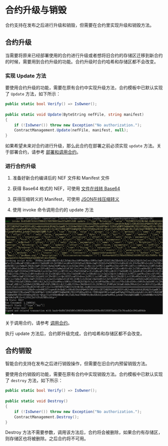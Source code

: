 # 合约升级与销毁

合约支持在发布之后进行升级和销毁，但需要在合约里实现升级和销毁方法。

## 合约升级

当需要将原来已经部署使用的合约进行升级或者想将旧合约的存储区迁移到新合约的时候，需要用到合约升级的功能。合约升级时合约哈希和存储区都不会改变。

### 实现 Update 方法
要使用合约升级的功能，需要在原有合约中实现升级方法，合约模板中已默认实现了 `Update` 方法，如下所示：

```c#
public static bool Verify() => IsOwner();

public static void Update(ByteString nefFile, string manifest)
{
    if (!IsOwner()) throw new Exception("No authorization.");
    ContractManagement.Update(nefFile, manifest, null);
}
```

如果希望未来对合约进行升级，那么此合约在部署之前必须实现 `update` 方法。关于部署合约，请参考 [部署和调用合约](../deploy/deploy.md)。

### 进行合约升级

1. 准备好新合约编译后的 NEF 文件和 Manifest 文件

2. 获得 Base64 格式的 NEF，可使用 [文件在线转 Base64](https://www.hitoy.org/tool/file_base64.php)

3. 获得压缩转义的 Manifest，可使用 [JSON在线压缩转义](http://www.bejson.com/zhuanyi/)

4. 使用 invoke 命令调用合约的 update 方法


![](../assets/update.png)

关于调用合约，请参考 [调用合约](../deploy/invoke.md)。

执行 update 方法后，合约即升级完成，合约哈希和存储区都不会改变。

## 合约销毁

智能合约支持在发布之后进行销毁操作，但需要在旧合约内预留销毁方法。

要使用合约销毁的功能，需要在原有合约中实现销毁方法。合约模板中已默认实现了 `destroy` 方法，如下所示：

```c#
public static bool Verify() => IsOwner();

public static void Destroy()
{
    if (!IsOwner()) throw new Exception("No authorization.");
    ContractManagement.Destroy();
}
```

Destroy 方法不需要参数，调用该方法后，合约将会被删除，如果合约有存储区，则存储区也将被删除。之后合约将不可用。

